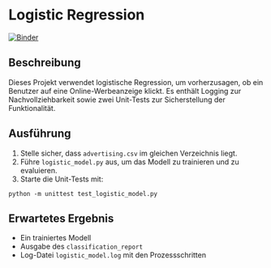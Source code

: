 
# Logistic Regression

[![Binder](https://mybinder.org/badge_logo.svg)](https://mybinder.org/v2/gh/Jam-Reut/ml-logistic-regression/HEAD)


## Beschreibung

Dieses Projekt verwendet logistische Regression, um vorherzusagen, ob ein Benutzer auf eine Online-Werbeanzeige klickt. Es enthält Logging zur Nachvollziehbarkeit sowie zwei Unit-Tests zur Sicherstellung der Funktionalität.

## Ausführung

1. Stelle sicher, dass `advertising.csv` im gleichen Verzeichnis liegt.
2. Führe `logistic_model.py` aus, um das Modell zu trainieren und zu evaluieren.
3. Starte die Unit-Tests mit:

```
python -m unittest test_logistic_model.py
```

## Erwartetes Ergebnis

- Ein trainiertes Modell
- Ausgabe des `classification_report`
- Log-Datei `logistic_model.log` mit den Prozessschritten
